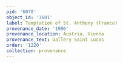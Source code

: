 ```yaml
---
pid: '6078'
object_id: '3601'
label: Temptation of St. Anthony (France)
provenance_date: '1996'
provenance_location: Austria, Vienna
provenance_text: Gallery Saint Lucas
order: '1220'
collection: provenance
---
```


